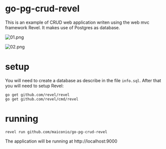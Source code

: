 # go-pg-crud-revel

This is an example of CRUD web application writen using the web mvc framework Revel. It makes use of Postgres as database.

![01.png](https://github.com/maiconio/go-pg-crud/blob/master/screenshots/01.png)

![02.png](https://github.com/maiconio/go-pg-crud/blob/master/screenshots/02.png)

# setup

You will need to create a database as describe in the file `info.sql`.
After that you will need to setup Revel:

```
go get github.com/revel/revel
go get github.com/revel/cmd/revel
```

# running

```
revel run github.com/maiconio/go-pg-crud-revel
```

The application will be running at http://localhost:9000
